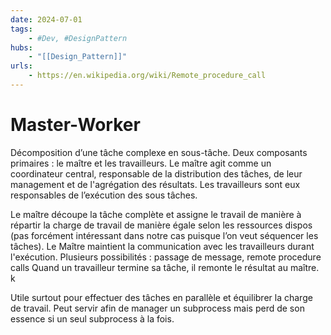 ```yaml
---
date: 2024-07-01
tags:
    - #Dev, #DesignPattern
hubs:
    - "[[Design_Pattern]]"
urls:
    - https://en.wikipedia.org/wiki/Remote_procedure_call
---
```

# Master-Worker 
Décomposition d’une tâche complexe en sous-tâche.
Deux composants primaires : le maître et les travailleurs. Le maître agit comme un coordinateur central, responsable de la distribution des tâches, de leur management et de l'agrégation des résultats. Les travailleurs sont eux responsables de l’exécution des sous tâches.

Le maître découpe la tâche complète et assigne le travail de manière à répartir la charge de travail de manière égale selon les ressources dispos (pas forcément intéressant dans notre cas puisque l’on veut séquencer les tâches).
Le Maître maintient la communication avec les travailleurs durant l'exécution. Plusieurs possibilités : passage de message, remote procedure calls 
Quand un travailleur termine sa tâche, il remonte le résultat au maître.
k

Utile surtout pour effectuer des tâches en parallèle et équilibrer la charge de travail. Peut servir afin de manager un subprocess mais perd de son essence si un seul subprocess à la fois.

